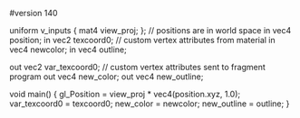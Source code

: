 #version 140

uniform v_inputs
{
    mat4 view_proj;
};
// positions are in world space
in vec4 position;
in vec2 texcoord0;
// custom vertex attributes from material
in vec4 newcolor;
in vec4 outline;

out vec2 var_texcoord0;
// custom vertex attributes sent to fragment program
out vec4 new_color;
out vec4 new_outline;

void main()
{
    gl_Position = view_proj * vec4(position.xyz, 1.0);
    var_texcoord0 = texcoord0;
    new_color = newcolor;
    new_outline = outline;
}
